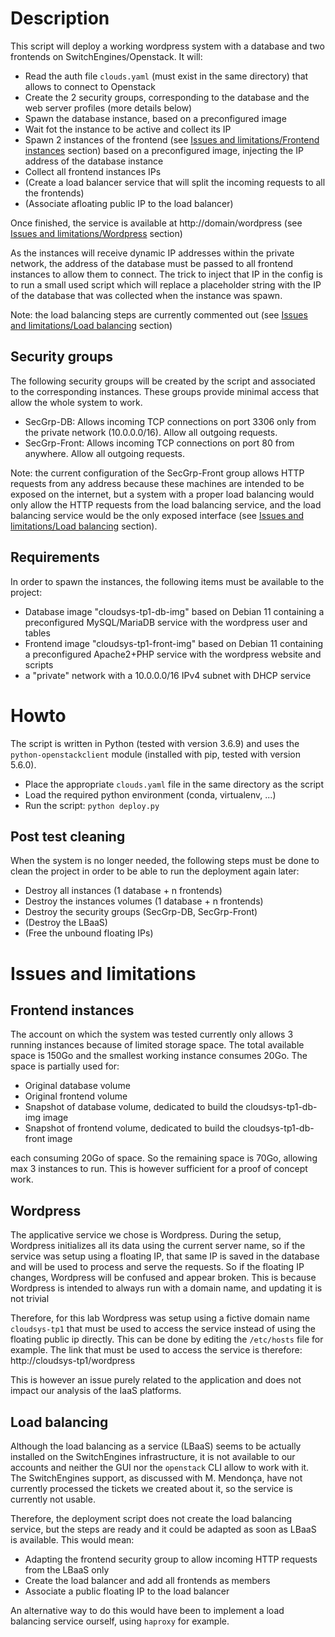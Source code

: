 # Description
This script will deploy a working wordpress system with a database and two frontends on SwitchEngines/Openstack. It will:

- Read the auth file `clouds.yaml` (must exist in the same directory) that allows to connect to Openstack
- Create the 2 security groups, corresponding to the database and the web server profiles (more details below)
- Spawn the database instance, based on a preconfigured image
- Wait fot the instance to be active and collect its IP
- Spawn 2 instances of the frontend (see [Issues and limitations/Frontend instances](#frontend-instances) section) based on a preconfigured image, injecting the IP address of the database instance
- Collect all frontend instances IPs
- (Create a load balancer service that will split the incoming requests to all the frontends)
- (Associate afloating public IP to the load balancer)

Once finished, the service is available at http://domain/wordpress (see [Issues and limitations/Wordpress](#wordpress) section)

As the instances will receive dynamic IP addresses within the private network, the address of the database must be passed to all frontend instances to allow them to connect. The trick to inject that IP in the config is to run a small used script which will replace a placeholder string with the IP of the database that was collected when the instance was spawn.

Note: the load balancing steps are currently commented out (see [Issues and limitations/Load balancing](#load-balancing) section)

## Security groups
The following security groups will be created by the script and associated to the corresponding instances. These groups provide minimal access that allow the whole system to work.

- SecGrp-DB: Allows incoming TCP connections on port 3306 only from the private network (10.0.0.0/16). Allow all outgoing requests.
- SecGrp-Front: Allows incoming TCP connections on port 80 from anywhere. Allow all outgoing requests.

Note: the current configuration of the SecGrp-Front group allows HTTP requests from any address because these machines are intended to be exposed on the internet, but a system with a proper load balancing would only allow the HTTP requests from the load balancing service, and the load balancing service would be the only exposed interface (see [Issues and limitations/Load balancing](#load-balancing) section).

## Requirements
In order to spawn the instances, the following items must be available to the project:

- Database image "cloudsys-tp1-db-img" based on Debian 11 containing a preconfigured MySQL/MariaDB service with the wordpress user and tables
- Frontend image "cloudsys-tp1-front-img" based on Debian 11 containing a preconfigured Apache2+PHP service with the wordpress website and scripts
- a "private" network with a 10.0.0.0/16 IPv4 subnet with DHCP service

# Howto
The script is written in Python (tested with version 3.6.9) and uses the `python-openstackclient` module (installed with pip, tested with version 5.6.0).

- Place the appropriate `clouds.yaml` file in the same directory as the script
- Load the required python environment (conda, virtualenv, ...)
- Run the script: `python deploy.py`

## Post test cleaning
When the system is no longer needed, the following steps must be done to clean the project in order to be able to run the deployment again later:

- Destroy all instances (1 database + n frontends)
- Destroy the instances volumes (1 database + n frontends)
- Destroy the security groups (SecGrp-DB, SecGrp-Front)
- (Destroy the LBaaS)
- (Free the unbound floating IPs)

# Issues and limitations
## Frontend instances
The account on which the system was tested currently only allows 3 running instances because of limited storage space. The total available space is 150Go and the smallest working instance consumes 20Go. The space is partially used for:

- Original database volume
- Original frontend volume
- Snapshot of database volume, dedicated to build the cloudsys-tp1-db-img image
- Snapshot of frontend volume, dedicated to build the cloudsys-tp1-db-front image

each consuming 20Go of space. So the remaining space is 70Go, allowing max 3 instances to run. This is however sufficient for a proof of concept work.

## Wordpress
The applicative service we chose is Wordpress. During the setup, Wordpress initializes all its data using the current server name, so if the service was setup using a floating IP, that same IP is saved in the database and will be used to process and serve the requests. So if the floating IP changes, Wordpress will be confused and appear broken. This is because Wordpress is intended to always run with a domain name, and updating it is not trivial

Therefore, for this lab Wordpress was setup using a fictive domain name `cloudsys-tp1` that must be used to access the service instead of using the floating public ip directly. This can be done by editing the `/etc/hosts` file for example. The link that must be used to access the service is therefore: http://cloudsys-tp1/wordpress

This is however an issue purely related to the application and does not impact our analysis of the IaaS platforms.

## Load balancing
Although the load balancing as a service (LBaaS) seems to be actually installed on the SwitchEngines infrastructure, it is not available to our accounts and neither the GUI nor the `openstack` CLI allow to work with it. The SwitchEngines support, as discussed with M. Mendonça, have not currently processed the tickets we created about it, so the service is currently not usable.

Therefore, the deployment script does not create the load balancing service, but the steps are ready and it could be adapted as soon as LBaaS is available. This would mean:

- Adapting the frontend security group to allow incoming HTTP requests from the LBaaS only 
- Create the load balancer and add all frontends as members
- Associate a public floating IP to the load balancer

An alternative way to do this would have been to implement a load balancing service ourself, using `haproxy` for example.
